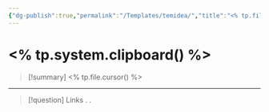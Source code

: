 ```yaml
---
{"dg-publish":true,"permalink":"/Templates/temidea/","title":"<% tp.file.title %>","tags":["ZeType/Idea"],"created":"2023-08-22T23:49:27.944-05:00","updated":"2023-09-09T18:21:52.363-05:00"}
---
```



#  <% tp.system.clipboard() %>

> [!summary] 
> <% tp.file.cursor() %>

- - - 
> [!question] Links
> .
> .


